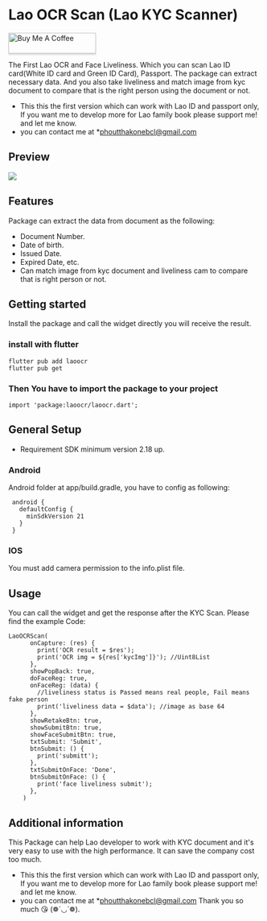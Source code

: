# Lao OCR Scan (Lao KYC Scanner)

<a href="https://www.buymeacoffee.com/phoutthako7" target="_blank"><img src="https://www.buymeacoffee.com/assets/img/custom_images/orange_img.png" alt="Buy Me A Coffee" style="height: 41px !important;width: 174px !important;box-shadow: 0px 3px 2px 0px rgba(190, 190, 190, 0.5) !important;-webkit-box-shadow: 0px 3px 2px 0px rgba(190, 190, 190, 0.5) !important;" ></a>

The First Lao OCR and Face Liveliness. Which you can scan Lao ID card(White ID card and Green ID Card), Passport.
The package can extract necessary data.
And you also take liveliness and match image from kyc document to compare that is the right person using the document or not.

- This this the first version which can work with Lao ID and passport only, If you want me to develop more for Lao family book please support me! and let me know.
- you can contact me at *phoutthakonebcl@gmail.com

## Preview
![](https://github.com/Tonhbcl28/laoocr/blob/main/assets/images/laoocr.gif?raw=true)

## Features
Package can extract the data from document as the following:
- Document Number.
- Date of birth.
- Issued Date.
- Expired Date, etc.
- Can match image from kyc document and liveliness cam to compare that is right person or not.

## Getting started
Install the package and call the widget directly you will receive the result.
### install with flutter
```
flutter pub add laoocr
flutter pub get
```
### Then You have to import the package to your project
```
import 'package:laoocr/laoocr.dart';
```

## General Setup
- Requirement SDK minimum version 2.18 up.
### Android
Android folder at app/build.gradle, you have to config as following:

```
 android {
   defaultConfig {
     minSdkVersion 21
   }
 }  
```

### IOS
You must add camera permission to the info.plist file.

## Usage
You can call the widget and get the response after the KYC Scan.
Please find the example Code:
```
LaoOCRScan(
      onCapture: (res) {
        print('OCR result = $res');
        print('OCR img = ${res['kycImg']}'); //Uint8List
      },
      showPopBack: true,
      doFaceReg: true,
      onFaceReg: (data) {
        //liveliness status is Passed means real people, Fail means fake person
        print('liveliness data = $data'); //image as base 64
      },
      showRetakeBtn: true,
      showSubmitBtn: true,
      showFaceSubmitBtn: true,
      txtSubmit: 'Submit',
      btnSubmit: () {
        print('submitt');
      },
      txtSubmitOnFace: 'Done',
      btnSubmitOnFace: () {
        print('face liveliness submit');
      },
    )
```

## Additional information
This Package can help Lao developer to work with KYC document and it's very easy to use with the high performance.
It can save the company cost too much.
- This this the first version which can work with Lao ID and passport only, If you want me to develop more for Lao family book please support me! and let me know.
- you can contact me at *phoutthakonebcl@gmail.com
  Thank you so much 😘 (❁´◡`❁).
